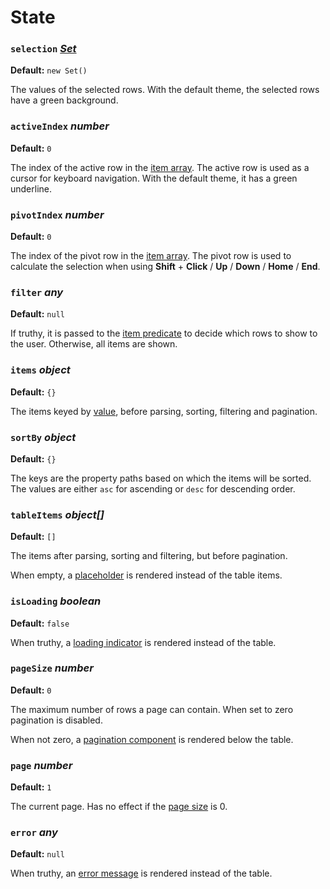 # State

### `selection` [*Set*](https://developer.mozilla.org/en-US/docs/Web/JavaScript/Reference/Global_Objects/Set)

**Default:** `new Set()`

The values of the selected rows. With the default theme, the selected rows have a green background.

### `activeIndex` *number*

**Default:** `0`

The index of the active row in the [item array][]. The active row is used as a cursor for keyboard navigation. With the default theme, it has a green underline.

### `pivotIndex` *number*

**Default:** `0`

The index of the pivot row in the [item array][]. The pivot row is used to calculate the selection when using **Shift** + **Click** / **Up** / **Down** / **Home** / **End**.

### `filter` *any*

**Default:** `null`

If truthy, it is passed to the [item predicate](./options.md#itempredicate-function) to decide which rows to show to the user. Otherwise, all items are shown.

### `items` *object*

**Default:** `{}`

The items keyed by [value][], before parsing, sorting, filtering and pagination.

### `sortBy` *object*

**Default:** `{}`

The keys are the property paths based on which the items will be sorted. The values are either `asc` for ascending or `desc` for descending order.

### `tableItems` *object[]*

**Default:** `[]`

The items after parsing, sorting and filtering, but before pagination.

When empty, a [placeholder](./component.md#emptyPlaceholder-node) is rendered instead of the table items.

### `isLoading` *boolean*

**Default:** `false`

When truthy, a [loading indicator](./component.md#loadingIndicator-node) is rendered instead of the table.

### `pageSize` *number*

**Default:** `0`

The maximum number of rows a page can contain. When set to zero pagination is disabled.

When not zero, a [pagination component](./component.md#pagination-elementType) is rendered below the table.

### `page` *number*

**Default:** `1`

The current page. Has no effect if the [page size](#pagesize-number) is 0.

### `error` *any*

**Default:** `null`

When truthy, an [error message](./component.md#error-elementType) is rendered instead of the table.



[value]: ./options.md#valueproperty-string
[item array]: #tableitems-object
